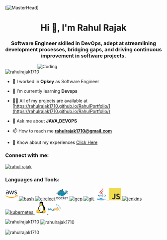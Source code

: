 [![MasterHead](https://thumbs.dreamstime.com/z/web-software-developer-banner-seacrh-bar-thin-line-objects-work-tools-desk-59453071.jpg?w=992)]
<h1 align="center">Hi 👋, I'm Rahul Rajak</h1>
<h3 align="center">Software Engineer skilled in DevOps, adept at streamlining development processes, bridging gaps, and driving continuous improvement in software projects.</h3>

<img align="right" alt="Coding" width="400" src="https://camo.githubusercontent.com/7de37139d0b4c1ce40865e799b446c0e963a3dd8fb68d239707237c40604fa3d/68747470733a2f2f63646e2e6472696262626c652e636f6d2f75736572732f3733303730332f73637265656e73686f74732f363538313234332f6176656e746f2e676966">

<p align="left"> <img src="https://komarev.com/ghpvc/?username=rahulrajak1710&label=Profile%20views&color=0e75b6&style=flat" alt="rahulrajak1710" /> </p>

- 🔭 I  worked in **Opkey** as Software Engineer

- 🌱 I’m currently learning **Devops**

- 👨‍💻 All of my projects are available at [https://rahulrajak1710.github.io/RahulPortfolio/](https://rahulrajak1710.github.io/RahulPortfolio/)

- 💬 Ask me about **JAVA,DEVOPS**

- 📫 How to reach me **rahulrajak1710@gmail.com**

- 📄 Know about my experiences [Click Here](https://drive.google.com/file/d/1Gp1LdCVLs6kvaaZzGhyotqZCeJepvAK3/view?usp=drive_link)

<h3 align="left">Connect with me:</h3>
<p align="left">
<a href="https://linkedin.com/in/rahul rajak" target="blank"><img align="center" src="https://raw.githubusercontent.com/rahuldkjain/github-profile-readme-generator/master/src/images/icons/Social/linked-in-alt.svg" alt="rahul rajak" height="30" width="40" /></a>
</p>

<h3 align="left">Languages and Tools:</h3>
<p align="left"> <a href="https://aws.amazon.com" target="_blank" rel="noreferrer"> <img src="https://raw.githubusercontent.com/devicons/devicon/master/icons/amazonwebservices/amazonwebservices-original-wordmark.svg" alt="aws" width="40" height="40"/> </a> <a href="https://www.gnu.org/software/bash/" target="_blank" rel="noreferrer"> <img src="https://www.vectorlogo.zone/logos/gnu_bash/gnu_bash-icon.svg" alt="bash" width="40" height="40"/> </a> <a href="https://circleci.com" target="_blank" rel="noreferrer"> <img src="https://www.vectorlogo.zone/logos/circleci/circleci-icon.svg" alt="circleci" width="40" height="40"/> </a> <a href="https://www.docker.com/" target="_blank" rel="noreferrer"> <img src="https://raw.githubusercontent.com/devicons/devicon/master/icons/docker/docker-original-wordmark.svg" alt="docker" width="40" height="40"/> </a> <a href="https://cloud.google.com" target="_blank" rel="noreferrer"> <img src="https://www.vectorlogo.zone/logos/google_cloud/google_cloud-icon.svg" alt="gcp" width="40" height="40"/> </a> <a href="https://git-scm.com/" target="_blank" rel="noreferrer"> <img src="https://www.vectorlogo.zone/logos/git-scm/git-scm-icon.svg" alt="git" width="40" height="40"/> </a> <a href="https://www.java.com" target="_blank" rel="noreferrer"> <img src="https://raw.githubusercontent.com/devicons/devicon/master/icons/java/java-original.svg" alt="java" width="40" height="40"/> </a> <a href="https://developer.mozilla.org/en-US/docs/Web/JavaScript" target="_blank" rel="noreferrer"> <img src="https://raw.githubusercontent.com/devicons/devicon/master/icons/javascript/javascript-original.svg" alt="javascript" width="40" height="40"/> </a> <a href="https://www.jenkins.io" target="_blank" rel="noreferrer"> <img src="https://www.vectorlogo.zone/logos/jenkins/jenkins-icon.svg" alt="jenkins" width="40" height="40"/> </a> <a href="https://kubernetes.io" target="_blank" rel="noreferrer"> <img src="https://www.vectorlogo.zone/logos/kubernetes/kubernetes-icon.svg" alt="kubernetes" width="40" height="40"/> </a> <a href="https://www.linux.org/" target="_blank" rel="noreferrer"> <img src="https://raw.githubusercontent.com/devicons/devicon/master/icons/linux/linux-original.svg" alt="linux" width="40" height="40"/> </a> <a href="https://www.mysql.com/" target="_blank" rel="noreferrer"> <img src="https://raw.githubusercontent.com/devicons/devicon/master/icons/mysql/mysql-original-wordmark.svg" alt="mysql" width="40" height="40"/> </a> </p>

<p><img align="left" src="https://github-readme-stats.vercel.app/api/top-langs?username=rahulrajak1710&show_icons=true&locale=en&layout=compact" alt="rahulrajak1710" /></p>

<p>&nbsp;<img align="center" src="https://github-readme-stats.vercel.app/api?username=rahulrajak1710&show_icons=true&locale=en" alt="rahulrajak1710" /></p>

<p><img align="center" src="https://github-readme-streak-stats.herokuapp.com/?user=rahulrajak1710&" alt="rahulrajak1710" /></p>

